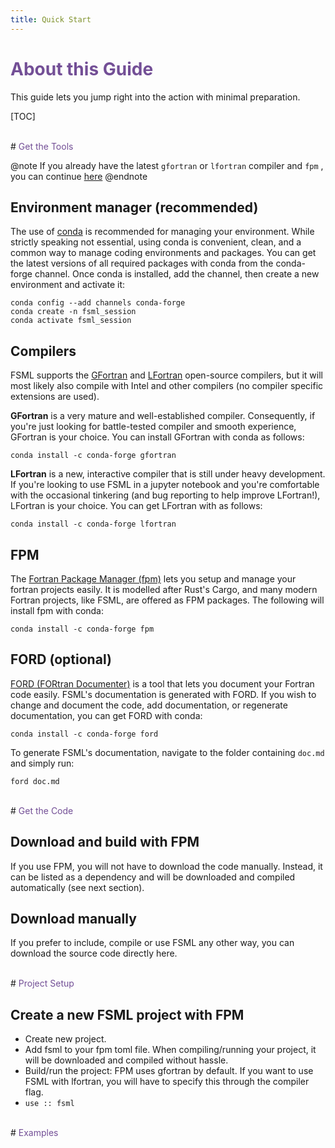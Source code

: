 ```yaml
---
title: Quick Start
---
```


# <span style="color:#734f96">About this Guide</span>

This guide lets you jump right into the action with minimal preparation.

[TOC]


<br>
# <span style="color:#734f96">Get the Tools</span>

@note If you already have the latest `gfortran` or `lfortran` compiler and `fpm`
, you can continue [here](./quickstart.html#get-the-code) @endnote

## Environment manager (recommended)

The use of [conda](https://docs.conda.io) is recommended for managing your
environment. While strictly speaking not essential, using conda is convenient,
clean, and a common way to manage coding environments and packages. You can get
the latest versions of all required packages with conda from the conda-forge
channel. Once conda is installed, add the channel, then create a new
environment and activate it:

```
conda config --add channels conda-forge
conda create -n fsml_session
conda activate fsml_session
```
## Compilers

FSML supports the [GFortran](https://gcc.gnu.org/fortran/) and 
[LFortran](https://lfortran.org/) open-source compilers, but it will most
likely also compile with Intel and other compilers (no compiler specific
extensions are used).

**GFortran** is a very mature and well-established compiler. Consequently, if
you're just looking for battle-tested compiler and smooth experience, GFortran
is your choice. You can install GFortran with conda as follows:

```
conda install -c conda-forge gfortran
```
**LFortran** is a new, interactive compiler that is still under heavy
development. If you're looking to use FSML in a jupyter notebook and you're
comfortable with the occasional tinkering (and bug reporting to help improve LFortran!),
LFortran is your choice. You can get LFortran with as follows:

```
conda install -c conda-forge lfortran
```
## FPM

The [Fortran Package Manager (fpm)](https://fpm.fortran-lang.org/) lets you
setup and manage your fortran projects easily. It is modelled after Rust's
Cargo, and many modern Fortran projects, like FSML, are offered as FPM
packages. The following will install fpm with conda:

```
conda install -c conda-forge fpm
```
## FORD (optional)

[FORD (FORtran Documenter)](https://forddocs.readthedocs.io/en/stable/) is a
tool that lets you document your Fortran code easily. FSML's documentation is
generated with FORD. If you wish to change and document the code, add
documentation, or regenerate documentation, you can get FORD with conda:

```
conda install -c conda-forge ford
```
To generate FSML's documentation, navigate to the folder containing `doc.md` and
simply run:

```
ford doc.md
```

<br>
# <span style="color:#734f96">Get the Code</span>

## Download and build with FPM

If you use FPM, you will not have to download the code manually. Instead, it
can be listed as a dependency and will be downloaded and compiled automatically
(see next section).

## Download manually

If you prefer to include, compile or use FSML any other way, you can download
the source code directly here.


<br>
# <span style="color:#734f96">Project Setup</span>

## Create a new FSML project with FPM

- Create new project.
- Add fsml to your fpm toml file. When compiling/running your project, it will
  be downloaded and compiled without hassle.
- Build/run the project: FPM uses gfortran by default. If you want to use FSML
  with lfortran, you will have to specify this through the compiler flag.
- `use :: fsml`


<br>
# <span style="color:#734f96">Examples</span>
